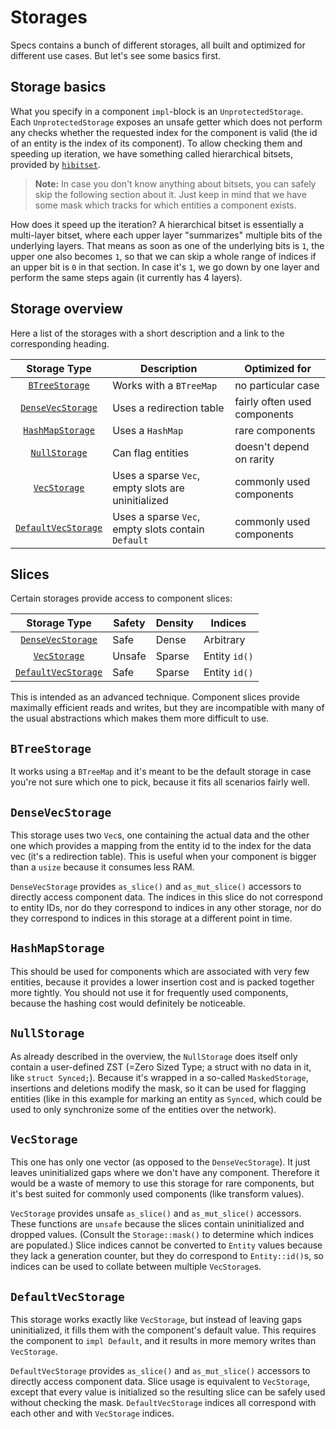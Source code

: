 # Storages

Specs contains a bunch of different storages, all built and optimized for
different use cases. But let's see some basics first.

## Storage basics

What you specify in a component `impl`-block is an `UnprotectedStorage`.
Each `UnprotectedStorage` exposes an unsafe getter which does not
perform any checks whether the requested index for the component is valid
(the id of an entity is the index of its component). To allow checking them
and speeding up iteration, we have something called hierarchical bitsets,
provided by [`hibitset`](https://github.com/slide-rs/hibitset).

> **Note:** In case you don't know anything about bitsets,
  you can safely skip the following section about it. Just keep
  in mind that we have some mask which tracks for
  which entities a component exists.

How does it speed up the iteration? A hierarchical bitset is essentially
a multi-layer bitset, where each upper layer "summarizes" multiple bits
of the underlying layers. That means as soon as one of the underlying
bits is `1`, the upper one also becomes `1`, so that we can skip a whole
range of indices if an upper bit is `0` in that section. In case it's `1`,
we go down by one layer and perform the same steps again (it currently
has 4 layers).

## Storage overview

Here a list of the storages with a short description and a link
to the corresponding heading.

|Storage Type            |Description                                         |Optimized for                 |
|:----------------------:|----------------------------------------------------|------------------------------|
| [`BTreeStorage`]       | Works with a `BTreeMap`                            | no particular case           |
| [`DenseVecStorage`]    | Uses a redirection table                           | fairly often used components |
| [`HashMapStorage`]     | Uses a `HashMap`                                   | rare components              |
| [`NullStorage`]        | Can flag entities                                  | doesn't depend on rarity     |
| [`VecStorage`]         | Uses a sparse `Vec`, empty slots are uninitialized | commonly used components     |
| [`DefaultVecStorage`]  | Uses a sparse `Vec`, empty slots contain `Default` | commonly used components     |

[`BTreeStorage`]: #btreestorage
[`DenseVecStorage`]: #densevecstorage
[`HashMapStorage`]: #hashmapstorage
[`NullStorage`]: #nullstorage
[`VecStorage`]: #vecstorage
[`DefaultVecStorage`]: #defaultvecstorage

## Slices

Certain storages provide access to component slices:  

|Storage Type            | Safety  | Density | Indices       |
|:----------------------:|---------|---------|---------------|
| [`DenseVecStorage`]    | Safe    | Dense   | Arbitrary     |
| [`VecStorage`]         | Unsafe  | Sparse  | Entity `id()` |
| [`DefaultVecStorage`]  | Safe    | Sparse  | Entity `id()` |

This is intended as an advanced technique. Component slices provide
maximally efficient reads and writes, but they are incompatible with
many of the usual abstractions which makes them more difficult to use.

## `BTreeStorage`

It works using a `BTreeMap` and it's meant to be the default storage
in case you're not sure which one to pick, because it fits all scenarios
fairly well.

## `DenseVecStorage`

This storage uses two `Vec`s, one containing the actual data and the other
one which provides a mapping from the entity id to the index for the data vec
(it's a redirection table). This is useful when your component is bigger
than a `usize` because it consumes less RAM.

`DenseVecStorage` provides `as_slice()` and `as_mut_slice()` accessors to
directly access component data. The indices in this slice do not correspond
to entity IDs, nor do they correspond to indices in any other storage, nor
do they correspond to indices in this storage at a different point in time.

## `HashMapStorage`

This should be used for components which are associated with very few entities,
because it provides a lower insertion cost and is packed together more tightly.
You should not use it for frequently used components, because the hashing cost would definitely
be noticeable.

## `NullStorage`

As already described in the overview, the `NullStorage` does itself
only contain a user-defined ZST (=Zero Sized Type; a struct with no data in it,
like `struct Synced;`).
Because it's wrapped in a so-called `MaskedStorage`, insertions and deletions
modify the mask, so it can be used for flagging entities (like in this example
for marking an entity as `Synced`, which could be used to only synchronize
some of the entities over the network).

## `VecStorage`

This one has only one vector (as opposed to the `DenseVecStorage`). It
just leaves uninitialized gaps where we don't have any component.
Therefore it would be a waste of memory to use this storage for
rare components, but it's best suited for commonly used components
(like transform values).

`VecStorage` provides unsafe `as_slice()` and `as_mut_slice()` accessors.
These functions are `unsafe` because the slices contain uninitialized and
dropped values. (Consult the `Storage::mask()` to determine which indices
are populated.) Slice indices cannot be converted to `Entity` values
because they lack a generation counter, but they do correspond to
`Entity::id()`s, so indices can be used to collate between multiple
`VecStorage`s.

## `DefaultVecStorage`

This storage works exactly like `VecStorage`, but instead of leaving gaps
uninitialized, it fills them with the component's default value. This
requires the component to `impl Default`, and it results in more memory
writes than `VecStorage`.

`DefaultVecStorage` provides `as_slice()` and `as_mut_slice()` accessors to
directly access component data. Slice usage is equivalent to `VecStorage`,
except that every value is initialized so the resulting slice can be safely
used without checking the mask. `DefaultVecStorage` indices all correspond
with each other and with `VecStorage` indices.
